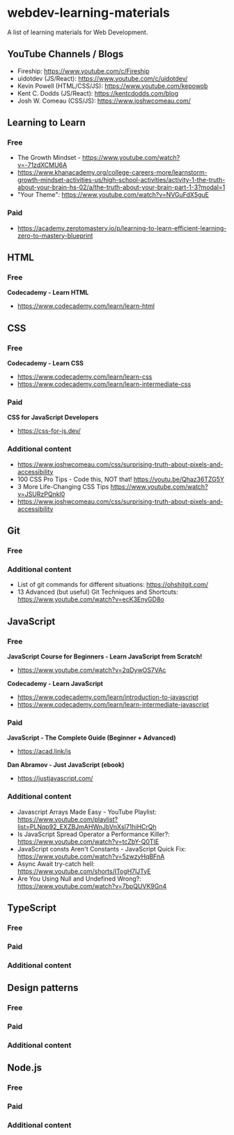 # webdev-learning-materials
A list of learning materials for Web Development.

## YouTube Channels / Blogs
- Fireship: https://www.youtube.com/c/Fireship
- uidotdev (JS/React): https://www.youtube.com/c/uidotdev/
- Kevin Powell (HTML/CSS/JS): https://www.youtube.com/kepowob
- Kent C. Dodds (JS/React): https://kentcdodds.com/blog
- Josh W. Comeau (CSS/JS): https://www.joshwcomeau.com/

## Learning to Learn

### Free
- The Growth Mindset - https://www.youtube.com/watch?v=-71zdXCMU6A
- https://www.khanacademy.org/college-careers-more/learnstorm-growth-mindset-activities-us/high-school-activities/activity-1-the-truth-about-your-brain-hs-02/a/the-truth-about-your-brain-part-1-3?modal=1
- "Your Theme": https://www.youtube.com/watch?v=NVGuFdX5guE

### Paid
- https://academy.zerotomastery.io/p/learning-to-learn-efficient-learning-zero-to-mastery-blueprint

## HTML

### Free
**Codecademy - Learn HTML**
- https://www.codecademy.com/learn/learn-html


## CSS

### Free
**Codecademy - Learn CSS**
- https://www.codecademy.com/learn/learn-css
- https://www.codecademy.com/learn/learn-intermediate-css


### Paid
**CSS for JavaScript Developers**
- https://css-for-js.dev/

### Additional content
- https://www.joshwcomeau.com/css/surprising-truth-about-pixels-and-accessibility
- 100 CSS Pro Tips - Code this, NOT that! https://youtu.be/Qhaz36TZG5Y
- 3 More Life-Changing CSS Tips https://www.youtube.com/watch?v=JSURzPQnkl0
- https://www.joshwcomeau.com/css/surprising-truth-about-pixels-and-accessibility

## Git

### Free

### Additional content
- List of git commands for different situations: https://ohshitgit.com/
- 13 Advanced (but useful) Git Techniques and Shortcuts: https://www.youtube.com/watch?v=ecK3EnyGD8o

## JavaScript

### Free
**JavaScript Course for Beginners - Learn JavaScript from Scratch!**
- https://www.youtube.com/watch?v=2qDywOS7VAc
 
**Codecademy - Learn JavaScript**
- https://www.codecademy.com/learn/introduction-to-javascript
- https://www.codecademy.com/learn/learn-intermediate-javascript

### Paid
**JavaScript - The Complete Guide (Beginner + Advanced)**
- https://acad.link/js

**Dan Abramov - Just JavaScript (ebook)**
- https://justjavascript.com/

### Additional content
- Javascript Arrays Made Easy - YouTube Playlist: https://www.youtube.com/playlist?list=PLNqp92_EXZBJmAHWnJbVnXsl71hiHCrQh
- Is JavaScript Spread Operator a Performance Killer?: https://www.youtube.com/watch?v=tcZbY-Q0TIE
- JavaScript consts Aren't Constants - JavaScript Quick Fix: https://www.youtube.com/watch?v=5zwzyHqBFnA 
- Async Await try-catch hell: https://www.youtube.com/shorts/ITogH7lJTyE
- Are You Using Null and Undefined Wrong?: https://www.youtube.com/watch?v=7bpQUVK9Gn4

## TypeScript

### Free

### Paid

### Additional content


## Design patterns 

### Free

### Paid

### Additional content

## Node.js 

### Free

### Paid

### Additional content
